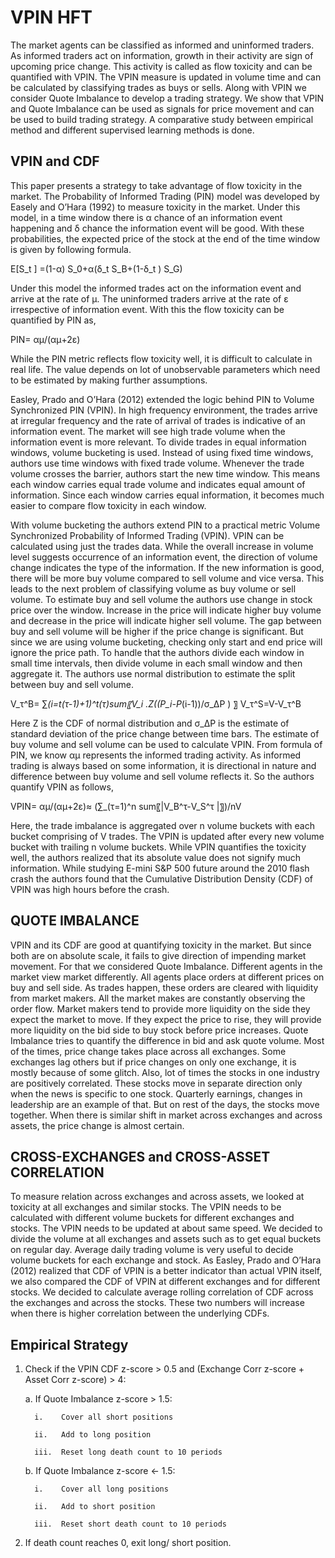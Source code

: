 # VPIN HFT

The market agents can be classified as informed and uninformed traders. As informed traders act on information, growth in their activity are sign of upcoming price change. This activity is called as flow toxicity and can be quantified with VPIN. The VPIN measure is updated in volume time and can be calculated by classifying trades as buys or sells. Along with VPIN we consider Quote Imbalance to develop a trading strategy. We show that VPIN and Quote Imbalance can be used as signals for price movement and can be used to build trading strategy. A comparative study between empirical method and different supervised learning methods is done.

## VPIN and CDF

This paper presents a strategy to take advantage of flow toxicity in the market. The Probability of Informed Trading (PIN) model was developed by Easely and O’Hara (1992) to measure toxicity in the market. Under this model, in a time window there is α chance of an information event happening and δ chance the information event will be good. With these probabilities, the expected price of the stock at the end of the time window is given by following formula.

E[S_t ]  =(1-α) S_0+α(δ_t S_B+(1-δ_t ) S_G)


Under this model the informed trades act on the information event and arrive at the rate of μ. The uninformed traders arrive at the rate of ε irrespective of information event. With this the flow toxicity can be quantified by PIN as,

PIN=  αμ/(αμ+2ε)

While the PIN metric reflects flow toxicity well, it is difficult to calculate in real life. The value depends on lot of unobservable parameters which need to be estimated by making further assumptions.

Easley, Prado and O’Hara (2012) extended the logic behind PIN to Volume Synchronized PIN (VPIN). In high frequency environment, the trades arrive at irregular frequency and the rate of arrival of trades is indicative of an information event. The market will see high trade volume when the information event is more relevant. To divide trades in equal information windows, volume bucketing is used. Instead of using fixed time windows, authors use time windows with fixed trade volume. Whenever the trade volume crosses the barrier, authors start the new time window. This means each window carries equal trade volume and indicates equal amount of information. Since each window carries equal information, it becomes much easier to compare flow toxicity in each window.

With volume bucketing the authors extend PIN to a practical metric Volume Synchronized Probability of Informed Trading (VPIN). VPIN can be calculated using just the trades data. While the overall increase in volume level suggests occurrence of an information event, the direction of volume change indicates the type of the information. If the new information is good, there will be more buy volume compared to sell volume and vice versa. This leads to the next problem of classifying volume as buy volume or sell volume. To estimate buy and sell volume the authors use change in stock price over the window. Increase in the price will indicate higher buy volume and decrease in the price will indicate higher sell volume. The gap between buy and sell volume will be higher if the price change is significant. But since we are using volume bucketing, checking only start and end price will ignore the price path. To handle that the authors divide each window in small time intervals, then divide volume in each small window and then aggregate it. The authors use normal distribution to estimate the split between buy and sell volume.

V_τ^B= ∑_(i=t(τ-1)+1)^t(τ)sum〖V_i  .Z((P_i-P_(i-1))/σ_ΔP ) 〗
V_τ^S=V-V_τ^B

Here Z is the CDF of normal distribution and σ_ΔP is the estimate of standard deviation of the price change between time bars.
The estimate of buy volume and sell volume can be used to calculate VPIN. From formula of PIN, we know αμ represents the informed trading activity. As informed trading is always based on some information, it is directional in nature and difference between buy volume and sell volume reflects it. So the authors quantify VPIN as follows,

VPIN=  αμ/(αμ+2ε)≈  (∑_(τ=1)^n sum〖|V_B^τ-V_S^τ |〗)/nV

Here, the trade imbalance is aggregated over n volume buckets with each bucket comprising of V trades. The VPIN is updated after every new volume bucket with trailing n volume buckets.
While VPIN quantifies the toxicity well, the authors realized that its absolute value does not signify much information. While studying E-mini S&P 500 future around the 2010 flash crash the authors found that the Cumulative Distribution Density (CDF) of VPIN was high hours before the crash. 

## QUOTE IMBALANCE

VPIN and its CDF are good at quantifying toxicity in the market. But since both are on absolute scale, it fails to give direction of impending market movement. For that we considered Quote Imbalance. Different agents in the market view market differently. All agents place orders at different prices on buy and sell side. As trades happen, these orders are cleared with liquidity from market makers. All the market makes are constantly observing the order flow. Market makers tend to provide more liquidity on the side they expect the market to move. If they expect the price to rise, they will provide more liquidity on the bid side to buy stock before price increases. Quote Imbalance tries to quantify the difference in bid and ask quote volume.
Most of the times, price change takes place across all exchanges. Some exchanges lag others but if price changes on only one exchange, it is mostly because of some glitch. Also, lot of times the stocks in one industry are positively correlated. These stocks move in separate direction only when the news is specific to one stock. Quarterly earnings, changes in leadership are an example of that. But on rest of the days, the stocks move together. When there is similar shift in market across exchanges and across assets, the price change is almost certain.

## CROSS-EXCHANGES and CROSS-ASSET CORRELATION

To measure relation across exchanges and across assets, we looked at toxicity at all exchanges and similar stocks. The VPIN needs to be calculated with different volume buckets for different exchanges and stocks. The VPIN needs to be updated at about same speed. We decided to divide the volume at all exchanges and assets such as to get equal buckets on regular day. Average daily trading volume is very useful to decide volume buckets for each exchange and stock. As Easley, Prado and O’Hara (2012) realized that CDF of VPIN is a better indicator than actual VPIN itself, we also compared the CDF of VPIN at different exchanges and for different stocks. We decided to calculate average rolling correlation of CDF across the exchanges and across the stocks. These two numbers will increase when there is higher correlation between the underlying CDFs.


## Empirical Strategy

1)	Check if the VPIN CDF z-score > 0.5 and (Exchange Corr z-score + Asset Corr z-score) > 4:

      a.	If Quote Imbalance z-score > 1.5:

          i.	Cover all short positions

          ii.	Add to long position

          iii.	Reset long death count to 10 periods

      b.	If Quote Imbalance z-score <- 1.5:

          i.	Cover all long positions

          ii.	Add to short position

          iii.	Reset short death count to 10 periods

2)	If death count reaches 0, exit long/ short position.


